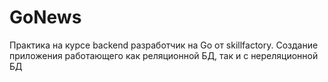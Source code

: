# GoNews
Практика на курсе backend разработчик на Go от skillfactory. Создание приложения работающего как реляционной БД, так и с нереляционной БД

